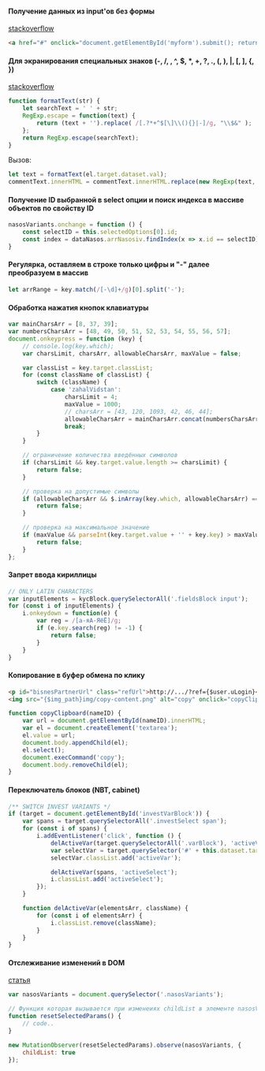 #### Получение данных из input'ов без формы

[stackoverflow](https://ru.stackoverflow.com/questions/247752/%D0%9F%D0%BE%D0%BB%D1%83%D1%87%D0%B5%D0%BD%D0%B8%D0%B5-%D0%B4%D0%B0%D0%BD%D0%BD%D1%8B%D1%85-%D0%B8%D0%B7-input%D0%BE%D0%B2-%D0%B1%D0%B5%D0%B7-%D1%84%D0%BE%D1%80%D0%BC%D1%8B)

```html
<a href="#" onclick="document.getElementById('myform').submit(); return false;">Отправить</a>
```

#### Для экранирования специальных знаков (-, /, \, ^, $, *, +, ?, ., (, ), |, [, ], {, })

[stackoverflow](https://ru.stackoverflow.com/questions/434779/%D0%97%D0%B0%D0%BC%D0%B5%D0%BD%D0%B0-%D0%B2%D1%8B%D1%80%D0%B0%D0%B6%D0%B5%D0%BD%D0%B8%D1%8F-%D1%81%D0%BE%D0%B4%D0%B5%D1%80%D0%B6%D0%B0%D1%89%D0%B5%D0%B3%D0%BE-%D0%BA%D1%80%D1%83%D0%B3%D0%BB%D1%8B%D0%B5-%D1%81%D0%BA%D0%BE%D0%B1%D0%BA%D0%B8-%D1%81-%D0%BF%D0%BE%D0%BC%D0%BE%D1%89%D1%8C%D1%8E-replace)

```js
function formatText(str) {
    let searchText = ' ' + str;
    RegExp.escape = function(text) {
        return (text + '').replace( /[.?*+^$[\]\\(){}|-]/g, "\\$&" );
    };
    return RegExp.escape(searchText);
}
```

Вызов:
```js
let text = formatText(el.target.dataset.val);
commentText.innerHTML = commentText.innerHTML.replace(new RegExp(text,'g'), '');
```

#### Получение ID выбранной в select опции и поиск индекса в массиве объектов по свойству ID

```js
nasosVariants.onchange = function () {
    const selectID = this.selectedOptions[0].id;
    const index = dataNasos.arrNasosiv.findIndex(x => x.id == selectID);
}
```

#### Регулярка, оставляем в строке только цифры и "-" далее преобразуем в массив

```js
let arrRange = key.match(/[-\d]+/g)[0].split('-');
```


#### Обработка нажатия кнопок клавиатуры

```js
var mainCharsArr = [8, 37, 39];
var numbersCharsArr = [48, 49, 50, 51, 52, 53, 54, 55, 56, 57];
document.onkeypress = function (key) {
    // console.log(key.which);
    var charsLimit, charsArr, allowableCharsArr, maxValue = false;

    var classList = key.target.classList;
    for (const className of classList) {
        switch (className) {
            case 'zahalVidstan':
                charsLimit = 4;
                maxValue = 1000;
                // charsArr = [43, 120, 1093, 42, 46, 44];
                allowableCharsArr = mainCharsArr.concat(numbersCharsArr);
                break;
        }
    }

    // ограничение количества введённых символов
    if (charsLimit && key.target.value.length >= charsLimit) {
        return false;
    }

    // проверка на допустимые символы
    if (allowableCharsArr && $.inArray(key.which, allowableCharsArr) == -1) {
        return false;
    }

    // проверка на максимальное значение
    if (maxValue && parseInt(key.target.value + '' + key.key) > maxValue) {
        return false;
    }
};
```

#### Запрет ввода кириллицы

```js
// ONLY LATIN CHARACTERS
var inputElements = kycBlock.querySelectorAll('.fieldsBlock input');
for (const i of inputElements) {
    i.onkeydown = function(e) {
        var reg = /[а-яА-ЯёЁ]/g;
        if (e.key.search(reg) != -1) {
            return false;
        }
    }
}
```

#### Копирование в буфер обмена по клику

```html
<p id="bisnesPartnerUrl" class="refUrl">http://.../?ref={$user.uLogin}</p>
<img src="{$img_path}img/copy-content.png" alt="copy" onclick="copyClipboard('bisnesPartnerUrl')">
```

```js
function copyClipboard(nameID) {
    var url = document.getElementById(nameID).innerHTML;
    var el = document.createElement('textarea');
    el.value = url;
    document.body.appendChild(el);
    el.select();
    document.execCommand('copy');
    document.body.removeChild(el);
}
```

#### Переключатель блоков (NBT, cabinet)

```js
/** SWITCH INVEST VARIANTS */
if (target = document.getElementById('investVarBlock')) {
    var spans = target.querySelectorAll('.investSelect span');
    for (const i of spans) {
        i.addEventListener('click', function () {
            delActiveVar(target.querySelectorAll('.varBlock'), 'activeVar');
            var selectVar = target.querySelector('#' + this.dataset.target);
            selectVar.classList.add('activeVar');

            delActiveVar(spans, 'activeSelect');
            i.classList.add('activeSelect');
        });
    }

    function delActiveVar(elementsArr, className) {
        for (const i of elementsArr) {
            i.classList.remove(className);
        }
    }
}
```

#### Отслеживание изменений в DOM
[статья](https://habr.com/company/ruvds/blog/351256/)

```js
var nasosVariants = document.querySelector('.nasosVariants');

// Функция которая вызывается при изменеиях childList в элементе nasosVariants
function resetSelectedParams() {
    // code..
}

new MutationObserver(resetSelectedParams).observe(nasosVariants, {
    childList: true
});
```

